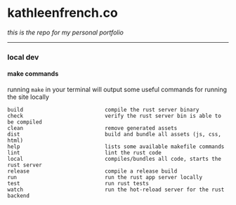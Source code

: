 # kathleenfrench.co

_this is the repo for my personal portfolio_

----

### local dev

#### make commands

running `make` in your terminal will output some useful commands for running the site locally

```
build                          compile the rust server binary
check                          verify the rust server bin is able to be compiled
clean                          remove generated assets
dist                           build and bundle all assets (js, css, html)
help                           lists some available makefile commands
lint                           lint the rust code
local                          compiles/bundles all code, starts the rust server
release                        compile a release build
run                            run the rust app server locally
test                           run rust tests
watch                          run the hot-reload server for the rust backend
```
